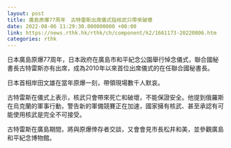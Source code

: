 ```yaml
---
layout: post
title: 廣島原爆77周年　古特雷斯出席儀式指核武只帶來破壞
date: 2022-08-06 11:29:30.000000000 +08:00
link: https://news.rthk.hk/rthk/ch/component/k2/1661173-20220806.htm
categories: rthk
---
```


日本廣島原爆77周年，日本政府在廣島市和平紀念公園舉行悼念儀式，聯合國秘書長古特雷斯亦有出席，成為2010年以來首位出席儀式的在任聯合國秘書長。

日本首相岸田文雄在當年原爆一刻，帶領現場數千人默哀。

古特雷斯在儀式上表示，核武只會帶來死亡和破壞，不能保證安全。他提到俄羅斯在烏克蘭的軍事行動，警告新的軍備競賽正在加速，國家擁有核武、甚至承認有可能使用核武是完全不可接受。

古特雷斯在廣島期間，將與原爆倖存者交談，又會會見市長松井和美，並參觀廣島和平紀念博物館。

